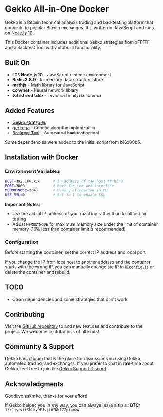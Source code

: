 
# Gekko All-in-One Docker

Gekko is a Bitcoin technical analysis trading and backtesting platform that connects to popular Bitcoin exchanges. It is written in JavaScript and runs on [Node.js 10](http://nodejs.org).

This Docker container includes additional Gekko strategies from xFFFFF and a Backtest Tool with autobuild functionality.

## Built On

- **LTS Node.js 10** - JavaScript runtime environment
- **Redis 2.8.0** - In-memory data structure store
- **mathjs** - Math library for JavaScript
- **convnet** - Neural network library
- **tulind and talib** - Technical analysis libraries

## Added Features

- [Gekko strategies](strategies/)
- [gekkoga](gekkoga/) - Genetic algorithm optimization
- [Backtest Tool](Gekko-BacktestTool/) - Automated backtesting tool

Some dependencies were added to the initial script from b16b00b5.

## Installation with Docker

### Environment Variables

```bash
HOST=192.168.x.x      # IP address of the host machine
PORT=3000             # Port for the web interface
MEMORYNODE=2048       # Memory allocation in MB
USE_SSL=0             # Set to 1 to enable SSL
```

**Important Notes:**
- Use the actual IP address of your machine rather than localhost for testing
- Adjust `MEMORYNODE` for maximum memory size under the limit of container memory (10% less than container limit is recommended)

### Configuration

Before starting the container, set the correct IP address and local port.

If you change the IP from localhost to another address and the container starts with the wrong IP, you can manually change the IP in [`UIconfig.js`](web/vue/dist/UIconfig.js) or delete the container and rebuild.

## TODO

- Clean dependencies and some strategies that don't work

## Contributing

Visit the [GitHub repository](https://github.com/viking76/gekko.git) to add new features and contribute to the project. We welcome contributions of all kinds!

## Community & Support

Gekko has [a forum](https://forum.gekko.wizb.it/) that is the place for discussions on using Gekko, automated trading, and exchanges. If you prefer to chat in real-time about Gekko, feel free to join the [Gekko Support Discord](https://discord.gg/26wMygt).

## Acknowledgments

Goodbye askmike, thanks for your effort!

If Gekko helped you in any way, you can always leave a tip at:
**BTC:** `13r1jyivitShUiv9FJvjLH7Nh1ZZptumwW`